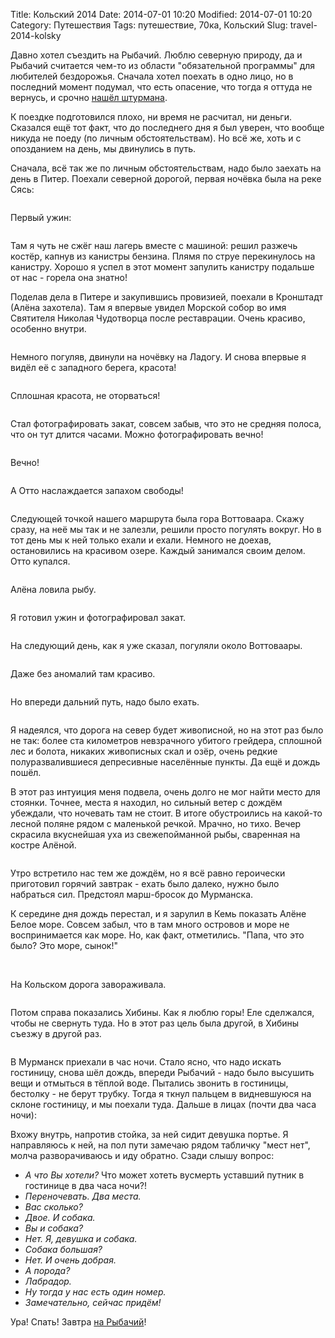 Title: Кольский 2014
Date: 2014-07-01 10:20
Modified: 2014-07-01 10:20
Category: Путешествия
Tags: путешествие, 70ка, Кольский
Slug: travel-2014-kolsky

Давно хотел съездить на Рыбачий. Люблю северную природу, да и Рыбачий считается чем-то из области "обязательной программы" для любителей бездорожья. Сначала хотел поехать в одно лицо, но в последний момент подумал, что есть опасение, что тогда я оттуда не вернусь, и срочно <a href="http://www.drive2.ru/l/3747212/">нашёл штурмана</a>.

К поездке подготовился плохо, ни время не расчитал, ни деньги. Сказался ещё тот факт, что до последнего дня я был уверен, что вообще никуда не поеду (по личным обстоятельствам). Но всё же, хоть и с опозданием на день, мы двинулись в путь.

Сначала, всё так же по личным обстоятельствам, надо было заехать на день в Питер. Поехали северной дорогой, первая ночёвка была на реке Сясь:

<img src="1" title="">

Первый ужин:

<img src="2" title="">

Там я чуть не сжёг наш лагерь вместе с машиной: решил разжечь костёр, капнув из канистры бензина. Плямя по струе перекинулось на канистру. Хорошо я успел в этот момент запулить канистру подальше от нас - горела она знатно!

Поделав дела в Питере и закупившись провизией, поехали в Кронштадт (Алёна захотела). Там я впервые увидел Морской собор во имя Святителя Николая Чудотворца после реставрации. Очень красиво, особенно внутри.

<img src="3" title="">

Немного погуляв, двинули на ночёвку на Ладогу. И снова впервые я видёл её с западного берега, красота!

<img src="4" title="">

Сплошная красота, не оторваться!

<img src="5" title="">

Стал фотографировать закат, совсем забыв, что это не средняя полоса, что он тут длится часами. Можно фотографировать вечно!

<img src="6" title="">

Вечно!

<img src="7" title="">

А Отто наслаждается запахом свободы!

<img src="8" title="">

Следующей точкой нашего маршрута была гора Воттоваара. Скажу сразу, на неё мы так и не залезли, решили просто погулять вокруг. Но в тот день мы к ней только ехали и ехали. Немного не доехав, остановились на красивом озере. Каждый занимался своим делом. Отто купался.

<img src="9" title="">

Алёна ловила рыбу.

<img src="10" title="">

Я готовил ужин и фотографировал закат.

<img src="11" title="">

На следующий день, как я уже сказал, погуляли около Воттоваары.

<img src="12" title="">

Даже без аномалий там красиво.

<img src="13" title="">

Но впереди дальний путь, надо было ехать.

<img src="14" title="">

Я надеялся, что дорога на север будет живописной, но на этот раз было не так: более ста километров невзрачного убитого грейдера, сплошной лес и болота, никаких живописных скал и озёр, очень редкие полуразвалившиеся депресивные населённые пункты. Да ещё и дождь пошёл.

В этот раз интуиция меня подвела, очень долго не мог найти место для стоянки. Точнее, места я находил, но сильный ветер с дождём убеждали, что ночевать там не стоит. В итоге обустроились на какой-то лесной поляне рядом с маленькой речкой. Мрачно, но тихо. Вечер скрасила вкуснейшая уха из свежепойманной рыбы, сваренная на костре Алёной.

<img src="15" title="">

Утро встретило нас тем же дождём, но я всё равно героически приготовил горячий завтрак - ехать было далеко, нужно было набраться сил. Предстоял марш-бросок до Мурманска.

К середине дня дождь перестал, и я зарулил в Кемь показать Алёне Белое море. Совсем забыл, что в там много островов и море не воспринимается как море. Но, как факт, отметились. "Папа, что это было? Это море, сынок!"

<img src="16" title="">

<img src="17" title="">

На Кольском дорога завораживала.

<img src="18" title="">

Потом справа показались Хибины. Как я люблю горы! Еле сделжался, чтобы не свернуть туда. Но в этот раз цель была другой, в Хибины съезжу в другой раз.

<img src="19" title="">

В Мурманск приехали в час ночи. Стало ясно, что надо искать гостиницу, снова шёл дождь, впереди Рыбачий - надо было высушить вещи и отмыться в тёплой воде. Пытались звонить в гостиницы, бестолку - не берут трубку. Тогда я ткнул пальцем в видневшуюся на склоне гостиницу, и мы поехали туда. Дальше в лицах (почти два часа ночи):

Вхожу внутрь, напротив стойка, за ней сидит девушка портье. Я направляюсь к ней, на пол пути замечаю рядом табличку "мест нет", молча разворачиваюсь и иду обратно. Сзади слышу вопрос:
- _А что Вы хотели?_
Что может хотеть вусмерть уставший путник в гостинице в два часа ночи?!
- _Переночевать. Два места._
- _Вас сколько?_
- _Двое. И собака._
- _Вы и собака?_
- _Нет. Я, девушка и собака._
- _Собака большая?_
- _Нет. И очень добрая._
- _А порода?_
- _Лабрадор._
- _Ну тогда у нас есть один номер._
- _Замечательно, сейчас придём!_

Ура! Спать! Завтра <a href="http://www.drive2.ru/l/6688226/">на Рыбачий</a>!
